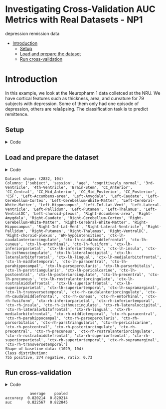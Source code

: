 # Investigating Cross-Validation AUC Metrics with Real Datasets - NP1
depression remission data


- [Introduction](#introduction)
  - [Setup](#setup)
  - [Load and prepare the dataset](#load-and-prepare-the-dataset)
  - [Run cross-validation](#run-cross-validation)

# Introduction

In this example, we look at the Neuropharm 1 data colletced at the NRU.
We have cortical features such as thickness, area, and curvature for 79
subjects with depression. Some of them only had one episode of
depression, others are relaåpsing. The classification task is to predict
remittence.

## Setup

<details class="code-fold">
<summary>Code</summary>

``` python
from pathlib import Path
import matplotlib.pyplot as plt

import pandas as pd
from sklearn.linear_model import LogisticRegression
from sklearn.preprocessing import StandardScaler

from src.metrics import create_metrics
from src.cv import run_cv
```

</details>

## Load and prepare the dataset

<details class="code-fold">
<summary>Code</summary>

``` python
# Load the dataset
data_path = Path("../data/oasis3_fs_mci.tsv")
df = pd.read_csv(data_path, sep="\t")

print(f"Dataset shape: {df.shape}")
print(f"Columns: {df.columns.tolist()}")

# drop rows that have empty cells / NAs
df = df.dropna(axis=0, how="any")

# only keep first occurence of each subject
df_baseline = df.drop_duplicates(subset=["subject"], keep="first")
print(f"Shape of baseline data: {df_baseline.shape}")

# split into X
X = df_baseline.drop(columns=["subject", "session", "age", "cognitiveyly_normal"])
X = X.apply(pd.to_numeric, errors="coerce")
X = X.to_numpy()

# standardize features
scaler = StandardScaler()
X_scaled = scaler.fit_transform(X)

# and y
y = df_baseline["cognitiveyly_normal"].to_numpy()
y_binary = (y == True).astype(int)

# Check class balance
print(
    f"Class distribution:\n{sum(y_binary)} positive, {len(y_binary) - sum(y_binary)} negative, ratio: {sum(y_binary) / len(y_binary):.2f}")
```

</details>

    Dataset shape: (2832, 104)
    Columns: ['subject', 'session', 'age', 'cognitiveyly_normal', '3rd-Ventricle', '4th-Ventricle', 'Brain-Stem', 'CC_Anterior', 'CC_Central', 'CC_Mid_Anterior', 'CC_Mid_Posterior', 'CC_Posterior', 'CSF', 'Left-Accumbens-area', 'Left-Amygdala', 'Left-Caudate', 'Left-Cerebellum-Cortex', 'Left-Cerebellum-White-Matter', 'Left-Cerebral-White-Matter', 'Left-Hippocampus', 'Left-Inf-Lat-Vent', 'Left-Lateral-Ventricle', 'Left-Pallidum', 'Left-Putamen', 'Left-Thalamus', 'Left-VentralDC', 'Left-choroid-plexus', 'Right-Accumbens-area', 'Right-Amygdala', 'Right-Caudate', 'Right-Cerebellum-Cortex', 'Right-Cerebellum-White-Matter', 'Right-Cerebral-White-Matter', 'Right-Hippocampus', 'Right-Inf-Lat-Vent', 'Right-Lateral-Ventricle', 'Right-Pallidum', 'Right-Putamen', 'Right-Thalamus', 'Right-VentralDC', 'Right-choroid-plexus', 'WM-hypointensities', 'ctx-lh-caudalanteriorcingulate', 'ctx-lh-caudalmiddlefrontal', 'ctx-lh-cuneus', 'ctx-lh-entorhinal', 'ctx-lh-fusiform', 'ctx-lh-inferiorparietal', 'ctx-lh-inferiortemporal', 'ctx-lh-insula', 'ctx-lh-isthmuscingulate', 'ctx-lh-lateraloccipital', 'ctx-lh-lateralorbitofrontal', 'ctx-lh-lingual', 'ctx-lh-medialorbitofrontal', 'ctx-lh-middletemporal', 'ctx-lh-paracentral', 'ctx-lh-parahippocampal', 'ctx-lh-parsopercularis', 'ctx-lh-parsorbitalis', 'ctx-lh-parstriangularis', 'ctx-lh-pericalcarine', 'ctx-lh-postcentral', 'ctx-lh-posteriorcingulate', 'ctx-lh-precentral', 'ctx-lh-precuneus', 'ctx-lh-rostralanteriorcingulate', 'ctx-lh-rostralmiddlefrontal', 'ctx-lh-superiorfrontal', 'ctx-lh-superiorparietal', 'ctx-lh-superiortemporal', 'ctx-lh-supramarginal', 'ctx-lh-transversetemporal', 'ctx-rh-caudalanteriorcingulate', 'ctx-rh-caudalmiddlefrontal', 'ctx-rh-cuneus', 'ctx-rh-entorhinal', 'ctx-rh-fusiform', 'ctx-rh-inferiorparietal', 'ctx-rh-inferiortemporal', 'ctx-rh-insula', 'ctx-rh-isthmuscingulate', 'ctx-rh-lateraloccipital', 'ctx-rh-lateralorbitofrontal', 'ctx-rh-lingual', 'ctx-rh-medialorbitofrontal', 'ctx-rh-middletemporal', 'ctx-rh-paracentral', 'ctx-rh-parahippocampal', 'ctx-rh-parsopercularis', 'ctx-rh-parsorbitalis', 'ctx-rh-parstriangularis', 'ctx-rh-pericalcarine', 'ctx-rh-postcentral', 'ctx-rh-posteriorcingulate', 'ctx-rh-precentral', 'ctx-rh-precuneus', 'ctx-rh-rostralanteriorcingulate', 'ctx-rh-rostralmiddlefrontal', 'ctx-rh-superiorfrontal', 'ctx-rh-superiorparietal', 'ctx-rh-superiortemporal', 'ctx-rh-supramarginal', 'ctx-rh-transversetemporal']
    Shape of baseline data: (1029, 104)
    Class distribution:
    755 positive, 274 negative, ratio: 0.73

## Run cross-validation

<details class="code-fold">
<summary>Code</summary>

``` python
model = LogisticRegression(max_iter=1000000)
metrics = create_metrics(["accuracy", "auc"])
results = run_cv(model, X_scaled, y_binary, metrics, n_splits=5, stratified=True, random_state=1)
results_df = pd.DataFrame(results)
print(results_df)
```

</details>

               average    pooled
    accuracy  0.820214  0.820214
    auc       0.822567  0.822845
